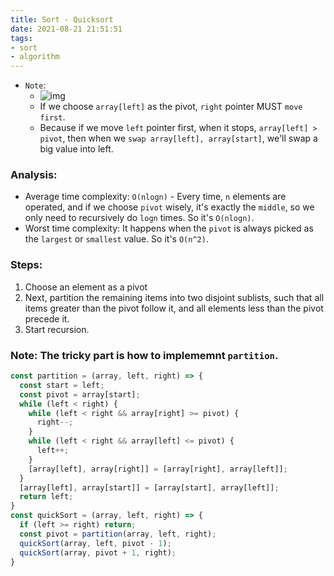 ```yaml
---
title: Sort - Quicksort
date: 2021-08-21 21:51:51
tags:
- sort
- algorithm
---
```

- `Note`:
  - ![img](https://i.imgur.com/V6jl43g.png)
  - If we choose `array[left]` as the pivot, `right` pointer MUST `move first`.
  - Because if we move `left` pointer first, when it stops, `array[left] > pivot`, then when we `swap array[left], array[start]`, we'll swap a big value into left.
### Analysis:
- Average time complexity: `O(nlogn)` - Every time, `n` elements are operated, and if we choose `pivot` wisely, it's exactly the `middle`, so we only need to recursively do `logn` times. So it's `O(nlogn)`.
- Worst time complexity: It happens when the `pivot` is always picked as the `largest` or `smallest` value. So it's `O(n^2)`.

### Steps: 
1. Choose an element as a pivot
2. Next, partition the remaining items into two disjoint sublists,
such that all items greater than the pivot follow it, and all
elements less than the pivot precede it.
3. Start recursion.

### Note: The tricky part is how to implememnt `partition`.
```javascript
const partition = (array, left, right) => {
  const start = left;
  const pivot = array[start];
  while (left < right) {
    while (left < right && array[right] >= pivot) {
      right--;
    }
    while (left < right && array[left] <= pivot) {
      left++;
    }
    [array[left], array[right]] = [array[right], array[left]];
  }
  [array[left], array[start]] = [array[start], array[left]];
  return left;
}
const quickSort = (array, left, right) => {
  if (left >= right) return;
  const pivot = partition(array, left, right);
  quickSort(array, left, pivot - 1);
  quickSort(array, pivot + 1, right);
}
```
                  